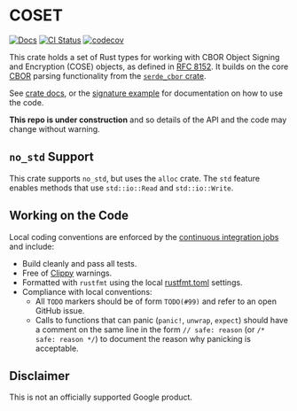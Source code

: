 # COSET

[![Docs](https://img.shields.io/badge/docs-rust-brightgreen?style=for-the-badge)](https://google.github.io/coset)
[![CI Status](https://img.shields.io/github/workflow/status/google/coset/CI?color=blue&style=for-the-badge)](https://github.com/google/coset/actions?query=workflow%3ACI)
[![codecov](https://img.shields.io/codecov/c/github/google/coset?style=for-the-badge)](https://codecov.io/gh/google/coset)

This crate holds a set of Rust types for working with CBOR Object Signing and Encryption (COSE) objects, as defined in
[RFC 8152](https://tools.ietf.org/html/rfc8152).  It builds on the core [CBOR](https://tools.ietf.org/html/rfc7049)
parsing functionality from the [`serde_cbor` crate](https://docs.rs/serde_cbor).

See [crate docs](https://google.github.io/coset/rust/coset/index.html), or the [signature
example](examples/signature.rs) for documentation on how to use the code.

**This repo is under construction** and so details of the API and the code may change without warning.

## `no_std` Support

This crate supports `no_std`, but uses the `alloc` crate.  The `std` feature enables methods that use `std::io::Read`
and `std::io::Write`.

## Working on the Code

Local coding conventions are enforced by the [continuous integration jobs](.github/workflows) and include:

- Build cleanly and pass all tests.
- Free of [Clippy](https://github.com/rust-lang/rust-clippy) warnings.
- Formatted with `rustfmt` using the local [rustfmt.toml](.rustfmt.toml) settings.
- Compliance with local conventions:
    - All `TODO` markers should be of form `TODO(#99)` and refer to an open GitHub issue.
    - Calls to functions that can panic (`panic!`, `unwrap`, `expect`) should have a comment on the same line in the
      form `// safe: reason` (or `/* safe: reason */`) to document the reason why panicking is acceptable.

## Disclaimer

This is not an officially supported Google product.
